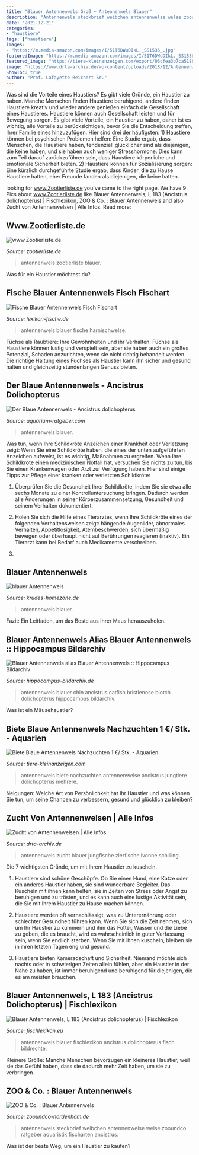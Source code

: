 ```yaml
---
title: "Blauer Antennenwels Groß ~ Antennenwels Blauer"
description: "Antennenwels steckbrief weibchen antennenwelse welse zooundco ratgeber aquaristik fischarten ancistrus"
date: "2021-12-21"
categories:
- "haustiere"
tags: ["haustiere"]
images:
- "https://m.media-amazon.com/images/I/51T6DWuDIkL._SS1536_.jpg"
featuredImage: "https://m.media-amazon.com/images/I/51T6DWuDIkL._SS1536_.jpg"
featured_image: "https://tiere-kleinanzeigen.com/export/06cfea3b7ca518be644005cd3e1c2.jpg"
image: "https://www.drta-archiv.de/wp-content/uploads/2018/12/Antennenwels-Jungfische.jpg"
ShowToc: true
author: "Prof. Lafayette Reichert Sr."
---
```



Was sind die Vorteile eines Haustiers?
Es gibt viele Gründe, ein Haustier zu haben. Manche Menschen finden Haustiere beruhigend, andere finden Haustiere kreativ und wieder andere genießen einfach die Gesellschaft eines Haustieres. Haustiere können auch Gesellschaft leisten und für Bewegung sorgen. Es gibt viele Vorteile, ein Haustier zu haben, daher ist es wichtig, alle Vorteile zu berücksichtigen, bevor Sie die Entscheidung treffen, Ihrer Familie eines hinzuzufügen. Hier sind drei der häufigsten: 1) Haustiere können bei psychischen Problemen helfen: Eine Studie ergab, dass Menschen, die Haustiere haben, tendenziell glücklicher sind als diejenigen, die keine haben, und sie haben auch weniger Stresshormone. Dies kann zum Teil darauf zurückzuführen sein, dass Haustiere körperliche und emotionale Sicherheit bieten. 2) Haustiere können für Sozialisierung sorgen: Eine kürzlich durchgeführte Studie ergab, dass Kinder, die zu Hause Haustiere hatten, eher Freunde fanden als diejenigen, die keine hatten.

	

		
looking for www.Zootierliste.de you've came to the right page. We have 9 Pics about www.Zootierliste.de like Blauer Antennenwels, L 183 (Ancistrus dolichopterus) | Fischlexikon, ZOO &amp; Co. : Blauer Antennenwels and also Zucht von Antennenwelsen | Alle Infos. Read more:
		
    
## Www.Zootierliste.de

<img loading=lazy src="http://www.zootierliste.de/imagedb/55003744/a4099fef/Blauer-Antennenwels.jpg" onerror="this.onerror=null;this.src='https://tse2.mm.bing.net/th?id=OIP.cyBhWY0RPQpjIDoDBnP3iAAAAA&amp;pid=15.1';" alt="www.Zootierliste.de">

_Source: zootierliste.de_

>antennenwels zootierliste blauer. 

	

Was für ein Haustier möchtest du?

    
## Fische Blauer Antennenwels Fisch Fischart

<img loading=lazy src="http://www.lexikon-fische.de/fische/blauerantennenwels.jpg" onerror="this.onerror=null;this.src='https://tse2.mm.bing.net/th?id=OIP.uvn8CninXYwaKMIotv-lqQAAAA&amp;pid=15.1';" alt="Fische Blauer Antennenwels Fisch Fischart">

_Source: lexikon-fische.de_

>antennenwels blauer fische harnischwelse. 

	

Füchse als Raubtiere: Ihre Gewohnheiten und ihr Verhalten.
Füchse als Haustiere können lustig und verspielt sein, aber sie haben auch ein großes Potenzial, Schaden anzurichten, wenn sie nicht richtig behandelt werden. Die richtige Haltung eines Fuchses als Haustier kann ihn sicher und gesund halten und gleichzeitig stundenlangen Genuss bieten.

    
## Der Blaue Antennenwels - Ancistrus Dolichopterus

<img loading=lazy src="https://m.media-amazon.com/images/I/51T6DWuDIkL._SS1536_.jpg" onerror="this.onerror=null;this.src='https://tse4.mm.bing.net/th?id=OIP.c_gU3EVe3VGiTO_62PmSzQHaHa&amp;pid=15.1';" alt="Der Blaue Antennenwels - Ancistrus dolichopterus">

_Source: aquarium-ratgeber.com_

>antennenwels blauer. 

	

Was tun, wenn Ihre Schildkröte Anzeichen einer Krankheit oder Verletzung zeigt:
Wenn Sie eine Schildkröte haben, die eines der unten aufgeführten Anzeichen aufweist, ist es wichtig, Maßnahmen zu ergreifen. Wenn Ihre Schildkröte einen medizinischen Notfall hat, versuchen Sie nichts zu tun, bis Sie einen Krankenwagen oder Arzt zur Verfügung haben. Hier sind einige Tipps zur Pflege einer kranken oder verletzten Schildkröte:
1. Überprüfen Sie die Gesundheit Ihrer Schildkröte, indem Sie sie etwa alle sechs Monate zu einer Kontrolluntersuchung bringen. Dadurch werden alle Änderungen in seiner Körperzusammensetzung, Gesundheit und seinem Verhalten dokumentiert.

2. Holen Sie sich die Hilfe eines Tierarztes, wenn Ihre Schildkröte eines der folgenden Verhaltensweisen zeigt: hängende Augenlider, abnormales Verhalten, Appetitlosigkeit, Atembeschwerden, sich übermäßig bewegen oder überhaupt nicht auf Berührungen reagieren (inaktiv). Ein Tierarzt kann bei Bedarf auch Medikamente verschreiben.

3.

    
## Blauer Antennenwels

<img loading=lazy src="http://www.krudes-homezone.de/images/bewohner/antenni3c.jpg" onerror="this.onerror=null;this.src='https://tse3.mm.bing.net/th?id=OIP.wIXQd81iYQq-m_TZ4VjBdAHaCh&amp;pid=15.1';" alt="blauer Antennenwels">

_Source: krudes-homezone.de_

>antennenwels blauer. 

	

Fazit: Ein Leitfaden, um das Beste aus Ihrer Maus herauszuholen.

    
## Blauer Antennenwels Alias Blauer Antennenwels :: Hippocampus Bildarchiv

<img loading=lazy src="http://www.hippocampus-bildarchiv.de/images/FSWFT304603052_Blauer_Antennenwels.jpg" onerror="this.onerror=null;this.src='https://tse3.mm.bing.net/th?id=OIP.OVQqUGPshrQKM__-QGE6qwHaE8&amp;pid=15.1';" alt="Blauer Antennenwels alias Blauer Antennenwels :: Hippocampus Bildarchiv">

_Source: hippocampus-bildarchiv.de_

>antennenwels blauer chin ancistrus catfish bristlenose blotch dolichopterus hippocampus bildarchiv. 

	

Was ist ein Mäusehaustier?

    
## Biete Blaue Antennenwels Nachzuchten 1 €/ Stk. - Aquarien

<img loading=lazy src="https://tiere-kleinanzeigen.com/export/06cfea3b7ca518be644005cd3e1c2.jpg" onerror="this.onerror=null;this.src='https://tse2.mm.bing.net/th?id=OIP.nyHGvNxIW69KcGNLhHW0-wHaFj&amp;pid=15.1';" alt="Biete Blaue Antennenwels Nachzuchten 1 €/ Stk. - Aquarien">

_Source: tiere-kleinanzeigen.com_

>antennenwels biete nachzuchten antennenwelse ancistrus jungtiere dolichopterus mehrere. 

	

Neigungen: Welche Art von Persönlichkeit hat Ihr Haustier und was können Sie tun, um seine Chancen zu verbessern, gesund und glücklich zu bleiben?

    
## Zucht Von Antennenwelsen | Alle Infos

<img loading=lazy src="https://www.drta-archiv.de/wp-content/uploads/2018/12/Antennenwels-Jungfische.jpg" onerror="this.onerror=null;this.src='https://tse3.mm.bing.net/th?id=OIP.tbAWOu3m5U3LhPzfkxUd-AHaFj&amp;pid=15.1';" alt="Zucht von Antennenwelsen | Alle Infos">

_Source: drta-archiv.de_

>antennenwels zucht blauer jungfische zierfische ivonne schilling. 

	

Die 7 wichtigsten Gründe, um mit Ihrem Haustier zu kuscheln.
1. Haustiere sind schöne Geschöpfe. Ob Sie einen Hund, eine Katze oder ein anderes Haustier haben, sie sind wunderbare Begleiter. Das Kuscheln mit ihnen kann helfen, sie in Zeiten von Stress oder Angst zu beruhigen und zu trösten, und es kann auch eine lustige Aktivität sein, die Sie mit Ihrem Haustier zu Hause machen können.
2. Haustiere werden oft vernachlässigt, was zu Unterernährung oder schlechter Gesundheit führen kann. Wenn Sie sich die Zeit nehmen, sich um Ihr Haustier zu kümmern und ihm das Futter, Wasser und die Liebe zu geben, die es braucht, wird es wahrscheinlich in guter Verfassung sein, wenn Sie endlich sterben. Wenn Sie mit ihnen kuscheln, bleiben sie in ihren letzten Tagen eng und gesund.

3. Haustiere bieten Kameradschaft und Sicherheit. Niemand möchte sich nachts oder in schwierigen Zeiten allein fühlen, aber ein Haustier in der Nähe zu haben, ist immer beruhigend und beruhigend für diejenigen, die es am meisten brauchen.

    
## Blauer Antennenwels, L 183 (Ancistrus Dolichopterus) | Fischlexikon

<img loading=lazy src="https://www.fischlexikon.eu/images/fischlexikon/galerie/blauer-antennenwels-01.jpg" onerror="this.onerror=null;this.src='https://tse3.mm.bing.net/th?id=OIP.lLZ5bdiTzf8rvYcl4Xzc1gHaD8&amp;pid=15.1';" alt="Blauer Antennenwels, L 183 (Ancistrus dolichopterus) | Fischlexikon">

_Source: fischlexikon.eu_

>antennenwels blauer fischlexikon ancistrus dolichopterus fisch bildrechte. 

	

Kleinere Größe: Manche Menschen bevorzugen ein kleineres Haustier, weil sie das Gefühl haben, dass sie dadurch mehr Zeit haben, um sie zu verbringen.

    
## ZOO &amp; Co. : Blauer Antennenwels

<img loading=lazy src="https://www.zooundco-nordenham.de/fileadmin/user_upload/Ratgeber_2018/Aquaristik/Fischarten/blauer-antennenwels-zooundco-525x420px-min.jpg" onerror="this.onerror=null;this.src='https://tse4.mm.bing.net/th?id=OIP.f5Hd9TyGTqKcwcUUY3cb-QHaF7&amp;pid=15.1';" alt="ZOO &amp; Co. : Blauer Antennenwels">

_Source: zooundco-nordenham.de_

>antennenwels steckbrief weibchen antennenwelse welse zooundco ratgeber aquaristik fischarten ancistrus. 

	

Was ist der beste Weg, um ein Haustier zu kaufen?

